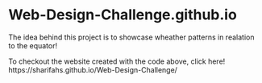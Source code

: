# Web-Design-Challenge.github.io

<p> The idea behind this project is to showcase wheather patterns in realation to the equator!</p>

<p> To checkout the website created with the code above, click here! https://sharifahs.github.io/Web-Design-Challenge/</p>

